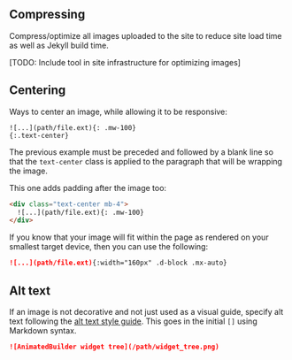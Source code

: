 ## Compressing

Compress/optimize all images uploaded to the site
to reduce site load time as well as Jekyll build time.

[TODO: Include tool in site infrastructure for optimizing images]

## Centering

Ways to center an image, while allowing it to be responsive:

```
![...](path/file.ext){: .mw-100}
{:.text-center}
```

The previous example must be preceded and followed by a blank line
so that the `text-center` class is applied to the paragraph
that will be wrapping the image.

This one adds padding after the image too:

```html
<div class="text-center mb-4">
  ![...](path/file.ext){: .mw-100}
</div>
```

If you know that your image will fit
within the page as rendered on your smallest target device, 
then you can use the following:

```markdown
![...](path/file.ext){:width="160px" .d-block .mx-auto}
```

## Alt text

If an image is not decorative and not just used as a visual guide,
specify alt text following the [alt text style guide][]. 
This goes in the initial `[]` using Markdown syntax.

```markdown
![AnimatedBuilder widget tree](/path/widget_tree.png)
```

[alt text style guide]: https://developers.google.com/style/images#alt-text
